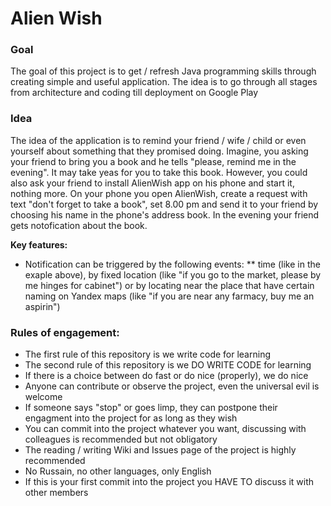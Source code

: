 # Alien Wish

### Goal ###

The goal of this project is to get / refresh Java programming skills through creating simple and useful application. The idea is to go through all stages from architecture and coding till deployment on Google Play

### Idea ###

The idea of the application is to remind your friend / wife / child or even yourself about something that they promised doing. Imagine, you asking your friend to bring you a book and he tells "please, remind me in the evening". It may take yeas for you to take this book. However, you could also ask your friend to install AlienWish app on his phone and start it, nothing more. On your phone you open AlienWish, create a request with text "don't forget to take a book", set 8.00 pm and send it to your friend by choosing his name in the phone's address book. In the evening your friend gets notofication about the book.

**Key features:**

* Notification can be triggered by the following events:
** time (like in the exaple above), by fixed location (like "if you go to the market, please by me hinges for cabinet") or by locating near the place that have certain naming on Yandex maps  (like "if you are near any farmacy, buy me an aspirin")

### Rules of engagement: ###

* The first rule of this repository is we write code for learning
* The second rule of this repository is we DO WRITE CODE for learning
* If there is a choice between do fast or do nice (properly), we do nice
* Anyone can contribute or observe the project, even the universal evil is welcome
* If someone says "stop" or goes limp, they can postpone their engagment into the project for as long as they wish
* You can commit into the project whatever you want, discussing with colleagues is recommended but not obligatory
* The reading / writing Wiki and Issues page of the project is highly recommended
* No Russain, no other languages, only English
* If this is your first commit into the project you HAVE TO discuss it with other members
